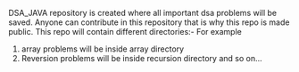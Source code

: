 DSA_JAVA repository is created where all important dsa problems will be saved.
Anyone can contribute in this repository that is why this repo is made public.
This repo will contain different directories:-
For example 
1. array problems will be inside array directory
2. Reversion problems will be inside recursion directory
and so on...
